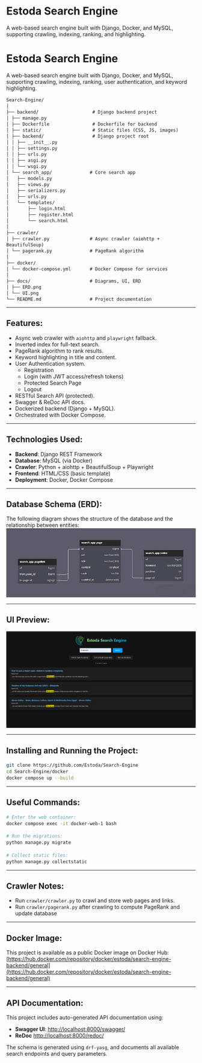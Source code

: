# Estoda Search Engine

A web-based search engine built with Django, Docker, and MySQL, supporting crawling, indexing, ranking, and highlighting.

# Estoda Search Engine

A web-based search engine built with Django, Docker, and MySQL, supporting crawling, indexing, ranking, user authentication, and keyword highlighting.

```text
Search-Engine/
│
├── backend/                    # Django backend project
│ ├── manage.py
│ ├── Dockerfile                # Dockerfile for backend
│ ├── static/                   # Static files (CSS, JS, images)
│ ├── backend/                  # Django project root
│ │ ├── __init__.py
│ │ ├── settings.py
│ │ ├── urls.py
│ │ ├── asgi.py
│ │ └── wsgi.py
│ └── search_app/              # Core search app
│   ├── models.py
│   ├── views.py
│   ├── serializers.py
│   ├── urls.py
│   └── templates/
│       ├── login.html
│       ├── register.html
│       └── search.html
│
├── crawler/
│ ├── crawler.py               # Async crawler (aiohttp + BeautifulSoup)
│ └── pagerank.py              # PageRank algorithm
│
├── docker/
│ └── docker-compose.yml       # Docker Compose for services
│
├── docs/                      # Diagrams, UI, ERD
│ ├── ERD.png
│ └── UI.png
└── README.md                  # Project documentation
```
---

## Features:
* Async web crawler with `aiohttp` and `playwright` fallback.
* Inverted index for full-text search.
* PageRank algorithm to rank results.
* Keyword highlighting in title and content.
* User Authentication system.
    - Registration
    - Login (with JWT access/refresh tokens)
    - Protected Search Page
    - Logout 
* RESTful Search API (protected).
* Swagger & ReDoc API docs.
* Dockerized backend (Django + MySQL).
* Orchestrated with Docker Compose.

---

## Technologies Used:

- **Backend**: Django REST Framework
- **Database**: MySQL (via Docker)
- **Crawler**: Python + aiohttp + BeautifulSoup + Playwright
- **Frontend**: HTML/CSS (basic template)
- **Deployment**: Docker, Docker Compose

---

## Database Schema (ERD):

The following diagram shows the structure of the database and the relationship between entities:
![ERD](docs/ERD.png) 

---

## UI Preview:

![Search UI](docs/UI.png)

---

## Installing and Running the Project:

```bash
git clone https://github.com/Estoda/Search-Engine
cd Search-Engine/docker
docker compose up --build
```

---
## Useful Commands: 

```bash
# Enter the web container:
docker compose exec -it docker-web-1 bash

# Run the migrations:
python manage.py migrate

# Collect static files:
python manage.py collectstatic
```

---

## Crawler Notes:

- Run `crawler/crawler.py` to crawl and store web pages and links.
- Run `crawler/pagerank.py` after crawling to compute PageRank and update database

---

## Docker Image:

This project is available as a public Docker image on Docker Hub:
[https://hub.docker.com/repository/docker/estoda/search-engine-backend/general](https://hub.docker.com/repository/docker/estoda/search-engine-backend/general)

---


## API Documentation:

This project includes auto-generated API documentation using:

- **Swagger UI**: [http://localhost:8000/swagger/](http://localhost:8000/swagger/)
- **ReDoc** [http://localhost:8000/redoc/](http://localhost:8000/redoc/)

The schema is generated using `drf-yasg`, and documents all available search endpoints and query parameters.